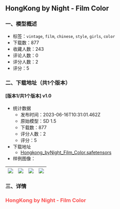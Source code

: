 ## HongKong by Night - Film Color
### 一、模型概述

- 标签：`vintage`, `film`, `chinese`, `style`, `girls`, `color`
- 下载数：877
- 收藏人数：243
- 评论人数：0
- 评分人数：2
- 评分：5

### 二、下载地址（共1个版本）

#### [版本1/共1个版本] v1.0

- 统计数据
  - 发布时间：2023-06-16T10:31:01.462Z
  - 原始模型：SD 1.5
  - 下载数：877
  - 评分人数：2
  - 评分：5
- 下载地址
  - [Hongkong_byNight_Film_Color.safetensors](https://civitai.com/api/download/models/97179)
- 样例图像：

| <img src="https://image.civitai.com/xG1nkqKTMzGDvpLrqFT7WA/4819458f-34bf-4e5b-97c5-1a984353a716/width=450/1165109.jpeg" /> | <img src="https://image.civitai.com/xG1nkqKTMzGDvpLrqFT7WA/3142f313-3061-4364-bcad-054669d8ae71/width=450/1165108.jpeg" /> | <img src="https://image.civitai.com/xG1nkqKTMzGDvpLrqFT7WA/47ad6137-7386-419a-b99f-6cb8fc4b724f/width=450/1165107.jpeg" /> | <img src="https://image.civitai.com/xG1nkqKTMzGDvpLrqFT7WA/98903273-ba2d-46ad-b9d6-d4cb5d56d669/width=450/1165111.jpeg" /> |
| ---- | ---- | ---- | ---- |


### 三、详情
<h3 id="heading-3"><span style="color:#fa5252">HongKong by Night - Film Color</span></h3>